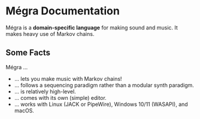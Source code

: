 # Mégra Documentation

Mégra is a **domain-specific language** for making sound and music. It makes heavy use of Markov chains.

## Some Facts

Mégra ...

* ... lets you make music with Markov chains!
* ... follows a sequencing paradigm rather than a modular synth paradigm.
* ... is relatively high-level.
* ... comes with its own (simple) editor.
* ... works with Linux (JACK or PipeWire), Windows 10/11 (WASAPI), and macOS.

